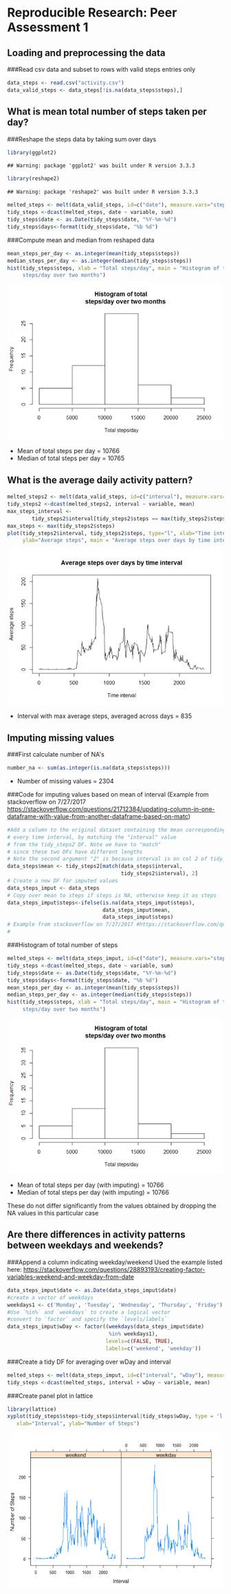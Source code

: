 # Reproducible Research: Peer Assessment 1


## Loading and preprocessing the data
###Read csv data and subset to rows with valid steps entries only

```r
data_steps <- read.csv("activity.csv")
data_valid_steps <- data_steps[!is.na(data_steps$steps),]
```


## What is mean total number of steps taken per day?
###Reshape the steps data by taking sum over days

```r
library(ggplot2)
```

```
## Warning: package 'ggplot2' was built under R version 3.3.3
```

```r
library(reshape2)
```

```
## Warning: package 'reshape2' was built under R version 3.3.3
```

```r
melted_steps <- melt(data_valid_steps, id=c("date"), measure.vars="steps")
tidy_steps <-dcast(melted_steps, date ~ variable, sum)
tidy_steps$date <- as.Date(tidy_steps$date, "%Y-%m-%d")
tidy_steps$days<-format(tidy_steps$date, "%b %d")
```
###Compute mean and median from reshaped data

```r
mean_steps_per_day <- as.integer(mean(tidy_steps$steps))
median_steps_per_day <- as.integer(median(tidy_steps$steps))
hist(tidy_steps$steps, xlab = "Total steps/day", main = "Histogram of total 
     steps/day over two months")
```

![](PA1_template_files/figure-html/unnamed-chunk-3-1.png)<!-- -->

- Mean of total steps per day = 10766
- Median of total steps per day = 10765



## What is the average daily activity pattern?


```r
melted_steps2 <- melt(data_valid_steps, id=c("interval"), measure.vars="steps")
tidy_steps2 <-dcast(melted_steps2, interval ~ variable, mean)
max_steps_interval <- 
        tidy_steps2$interval[tidy_steps2$steps == max(tidy_steps2$steps)]
max_steps <- max(tidy_steps2$steps)
plot(tidy_steps2$interval, tidy_steps2$steps, type="l", xlab="Time interval", 
     ylab="Average steps", main = "Average steps over days by time interval")
```

![](PA1_template_files/figure-html/unnamed-chunk-4-1.png)<!-- -->

- Interval with max average steps, averaged across days = 835


## Imputing missing values
###First calculate number of NA's


```r
number_na <- sum(as.integer(is.na(data_steps$steps)))
```
- Number of missing values = 2304

###Code for imputing values based on mean of interval
(Example from stackoverflow on 7/27/2017 https://stackoverflow.com/questions/21712384/updating-column-in-one-dataframe-with-value-from-another-dataframe-based-on-matc)


```r
#Add a column to the original dataset containing the mean corresponding to
# every time interval, by matching the "interval" value
# from the tidy_steps2 DF. Note we have to "match"
# since these two DFs have different lengths
# Note the second argument "2" is because interval is on col 2 of tidy_steps2
data_steps$mean <- tidy_steps2[match(data_steps$interval, 
                                     tidy_steps2$interval), 2]
# Create a new DF for imputed values
data_steps_imput <- data_steps
# Copy over mean to steps if steps is NA, otherwise keep it as steps
data_steps_imput$steps<-ifelse(is.na(data_steps_imput$steps), 
                               data_steps_imput$mean, 
                               data_steps_imput$steps)
# Example from stackoverflow on 7/27/2017 #https://stackoverflow.com/questions/21712384/updating-column-in-one-dataframe-with-value-from-another-dataframe-based-on-matc
#
```

###Histogram of total number of steps

```r
melted_steps <- melt(data_steps_imput, id=c("date"), measure.vars="steps")
tidy_steps <-dcast(melted_steps, date ~ variable, sum)
tidy_steps$date <- as.Date(tidy_steps$date, "%Y-%m-%d")
tidy_steps$days<-format(tidy_steps$date, "%b %d")
mean_steps_per_day <- as.integer(mean(tidy_steps$steps))
median_steps_per_day <- as.integer(median(tidy_steps$steps))
hist(tidy_steps$steps, xlab = "Total steps/day", main = "Histogram of total 
     steps/day over two months")
```

![](PA1_template_files/figure-html/unnamed-chunk-7-1.png)<!-- -->

- Mean of total steps per day (with imputing) = 10766
- Median of total steps per day (with imputing) = 10766

These do not differ significantly from the values obtained by dropping the
NA values in this particular case


## Are there differences in activity patterns between weekdays and weekends?
###Append a column indicating weekday/weekend
Used the example listed here: https://stackoverflow.com/questions/28893193/creating-factor-variables-weekend-and-weekday-from-date


```r
data_steps_imput$date <- as.Date(data_steps_imput$date)
#create a vector of weekdays
weekdays1 <- c('Monday', 'Tuesday', 'Wednesday', 'Thursday', 'Friday')
#Use `%in%` and `weekdays` to create a logical vector
#convert to `factor` and specify the `levels/labels`
data_steps_imput$wDay <- factor((weekdays(data_steps_imput$date) 
                                 %in% weekdays1), 
                                levels=c(FALSE, TRUE), 
                                labels=c('weekend', 'weekday'))
```

###Create a tidy DF for averaging over wDay and interval

```r
melted_steps <- melt(data_steps_imput, id=c("interval", "wDay"), measure.vars="steps")
tidy_steps <-dcast(melted_steps, interval + wDay ~ variable, mean)
```

###Create panel plot in lattice

```r
library(lattice)
xyplot(tidy_steps$steps~tidy_steps$interval|tidy_steps$wDay, type = 'l',
   xlab="Interval", ylab="Number of Steps")
```

![](PA1_template_files/figure-html/unnamed-chunk-10-1.png)<!-- -->
